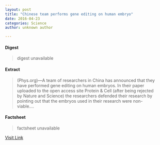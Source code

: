 ```yaml
---
layout: post
title: "Chinese team performs gene editing on human embryo"
date: 2016-04-23
categories: Science
author: unknown author

---
```



#### Digest
>digest unavailable

#### Extract
>(Phys.org)—A team of researchers in China has announced that they have performed gene editing on human embryos. In their paper uploaded to the open access site Protein & Cell (after being rejected by Nature and Science) the researchers defended their research by pointing out that the embryos used in their research were non-viable....

#### Factsheet
>factsheet unavailable

[Visit Link](http://phys.org/news348999623.html)


